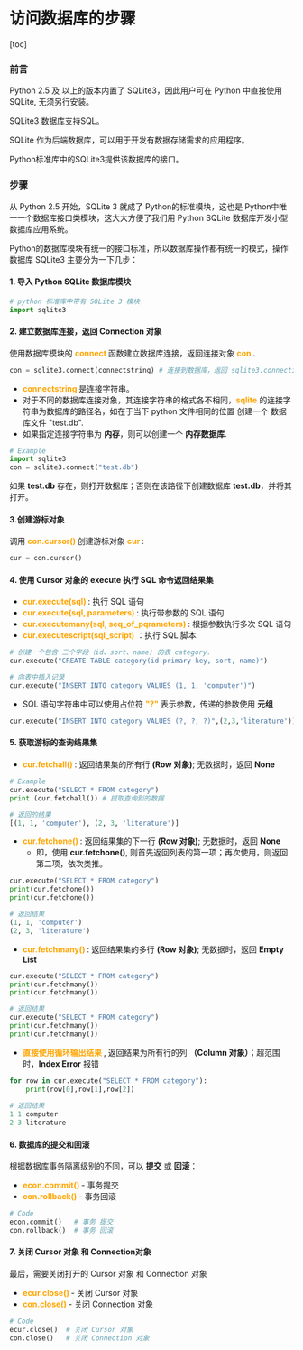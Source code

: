 # 访问数据库的步骤

[toc]

### 前言

Python 2.5 及 以上的版本内置了 SQLite3，因此用户可在 Python 中直接使用 SQLite, 无须另行安装。

SQLite3 数据库支持SQL。

SQLite 作为后端数据库，可以用于开发有数据存储需求的应用程序。

Python标准库中的SQLite3提供该数据库的接口。

### 步骤

从 Python 2.5 开始，SQLite 3 就成了 Python的标准模块，这也是 Python中唯一一个数据库接口类模块，这大大方便了我们用 Python SQLite 数据库开发小型数据库应用系统。



Python的数据库模块有统一的接口标准，所以数据库操作都有统一的模式，操作数据库 SQLite3 主要分为一下几步：



#### 1. 导入 Python SQLite 数据库模块

```Python
# python 标准库中带有 SQLite 3 模块
import sqlite3
```



#### 2. 建立数据库连接，返回 Connection 对象

使用数据库模块的 **<font color="orange"> connect </font>** 函数建立数据库连接，返回连接对象 **<font color="orange"> con </font>**.

```python
con = sqlite3.connect(connectstring) # 连接到数据库，返回 sqlite3.connection 对象
```

- **<font color="orange"> connectstring </font>** 是连接字符串。
- 对于不同的数据库连接对象，其连接字符串的格式各不相同，**<font color="orange">sqlite</font>** 的连接字符串为数据库的路径名，如在于当下 python 文件相同的位置 创建一个 数据库文件 "test.db".
- 如果指定连接字符串为 **内存**，则可以创建一个 **内存数据库**.

```python
# Example
import sqlite3
con = sqlite3.connect("test.db")
```

如果 **test.db** 存在，则打开数据库；否则在该路径下创建数据库 **test.db**，并将其打开。



#### 3.创建游标对象

调用 **<font color="orange"> con.cursor() </font>** 创建游标对象 **<font color="orange"> cur </font>**:

```python
cur = con.cursor()
```



#### 4. 使用 Cursor 对象的 execute 执行 SQL 命令返回结果集

- **<font color="orange"> cur.execute(sql) </font>**: 执行 SQL 语句
- **<font color="orange"> cur.execute(sql, parameters) </font>**: 执行带参数的 SQL 语句
- **<font color="orange">cur.executemany(sql, seq_of_pqrameters) </font>**: 根据参数执行多次 SQL 语句
- **<font color="orange">cur.executescript(sql_script)</font>** ：执行 SQL 脚本

```python
# 创建一个包含 三个字段（id、sort、name) 的表 category.
cur.execute("CREATE TABLE category(id primary key, sort, name)")
```

```python
# 向表中插入记录
cur.execute("INSERT INTO category VALUES (1, 1, 'computer')")
```

-  SQL 语句字符串中可以使用占位符 **<font color="orange"> "?" </font>** 表示参数，传递的参数使用 **元组**

```python
cur.execute("INSERT INTO category VALUES (?, ?, ?)",(2,3,'literature'))
```



#### 5. 获取游标的查询结果集

- **<font color="orange"> cur.fetchall() </font>** : 返回结果集的所有行 **(Row 对象)**; 无数据时，返回 **None**

```python
# Example
cur.execute("SELECT * FROM category")
print (cur.fetchall()) # 提取查询到的数据

# 返回的结果
[(1, 1, 'computer'), (2, 3, 'literature')]
```

- **<font color="orange"> cur.fetchone() </font>** : 返回结果集的下一行 **(Row 对象)**; 无数据时，返回 **None**
  - 即，使用 **cur.fetchone()**, 则首先返回列表的第一项；再次使用，则返回第二项，依次类推。

```python
cur.execute("SELECT * FROM category")
print(cur.fetchone())
print(cur.fetchone())

# 返回结果
(1, 1, 'computer')
(2, 3, 'literature')
```

- **<font color="orange"> cur.fetchmany() </font>** : 返回结果集的多行 **(Row 对象)**; 无数据时，返回 **Empty List**

```python
cur.execute("SELECT * FROM category")
print(cur.fetchmany())
print(cur.fetchmany())

# 返回结果
cur.execute("SELECT * FROM category")
print(cur.fetchmany())
print(cur.fetchmany())
```

- **<font color="orange"> 直接使用循环输出结果 </font>**, 返回结果为所有行的列 **（Column 对象）**；超范围时，**Index Error** 报错

```python
for row in cur.execute("SELECT * FROM category"):
    print(row[0],row[1],row[2])
    
# 返回结果
1 1 computer
2 3 literature
```



#### 6. 数据库的提交和回滚

根据数据库事务隔离级别的不同，可以 **提交** 或 **回滚**：

- **<font color="orange"> econ.commit() </font>** - 事务提交
- **<font color="orange"> con.rollback() </font>** - 事务回滚

```python
# Code
econ.commit()	# 事务 提交
con.rollback()	# 事务 回滚
```

#### 7. 关闭 Cursor 对象 和 Connection对象

最后，需要关闭打开的 Cursor 对象 和 Connection 对象

- **<font color="orange"> ecur.close() </font>** - 关闭 Cursor 对象
- **<font color="orange"> con.close() </font>** - 关闭 Connection 对象

```python
# Code
ecur.close()  # 关闭 Cursor 对象
con.close()	  # 关闭 Connection 对象
```



